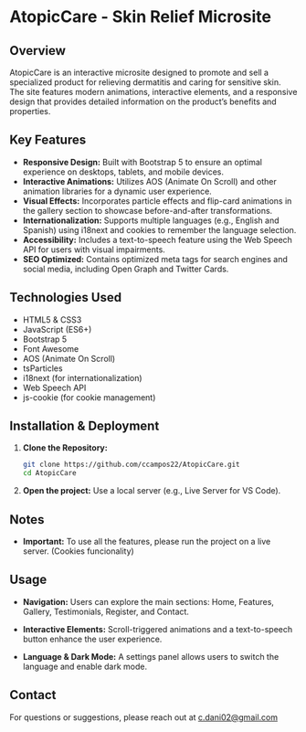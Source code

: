 # AtopicCare - Skin Relief Microsite

## Overview

AtopicCare is an interactive microsite designed to promote and sell a specialized product for relieving dermatitis and caring for sensitive skin. The site features modern animations, interactive elements, and a responsive design that provides detailed information on the product’s benefits and properties.

## Key Features

- **Responsive Design:** Built with Bootstrap 5 to ensure an optimal experience on desktops, tablets, and mobile devices.
- **Interactive Animations:** Utilizes AOS (Animate On Scroll) and other animation libraries for a dynamic user experience.
- **Visual Effects:** Incorporates particle effects and flip-card animations in the gallery section to showcase before-and-after transformations.
- **Internationalization:** Supports multiple languages (e.g., English and Spanish) using i18next and cookies to remember the language selection.
- **Accessibility:** Includes a text-to-speech feature using the Web Speech API for users with visual impairments.
- **SEO Optimized:** Contains optimized meta tags for search engines and social media, including Open Graph and Twitter Cards.

## Technologies Used

- HTML5 & CSS3
- JavaScript (ES6+)
- Bootstrap 5
- Font Awesome
- AOS (Animate On Scroll)
- tsParticles
- i18next (for internationalization)
- Web Speech API
- js-cookie (for cookie management)

## Installation & Deployment

1. **Clone the Repository:**

   ```bash
   git clone https://github.com/ccampos22/AtopicCare.git
   cd AtopicCare
   
2. **Open the project:**
    Use a local server (e.g., Live Server for VS Code).

## Notes    
- **Important:** To use all the features, please run the project on a live server. (Cookies funcionality)

## Usage
- **Navigation:** Users can explore the main sections: Home, Features, Gallery, Testimonials, Register, and Contact.

- **Interactive Elements:** Scroll-triggered animations and a text-to-speech button enhance the user experience.

- **Language & Dark Mode:** A settings panel allows users to switch the language and enable dark mode.

## Contact
For questions or suggestions, please reach out at c.dani02@gmail.com

